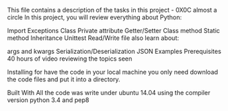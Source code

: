 This file contains a description of the tasks in this project - 0X0C almost a circle
In this project, you will review everything about Python:

Import
Exceptions
Class
Private attribute
Getter/Setter
Class method
Static method
Inheritance
Unittest
Read/Write file
also learn about:

args and kwargs
Serialization/Deserialization
JSON
Examples
Prerequisites
40 hours of video reviewing the topics seen

Installing
for have the code in your local machine you only need download the code files and put it into a directory.

Built With
All the code was write under ubuntu 14.04 using the compiler version
python 3.4 and pep8
